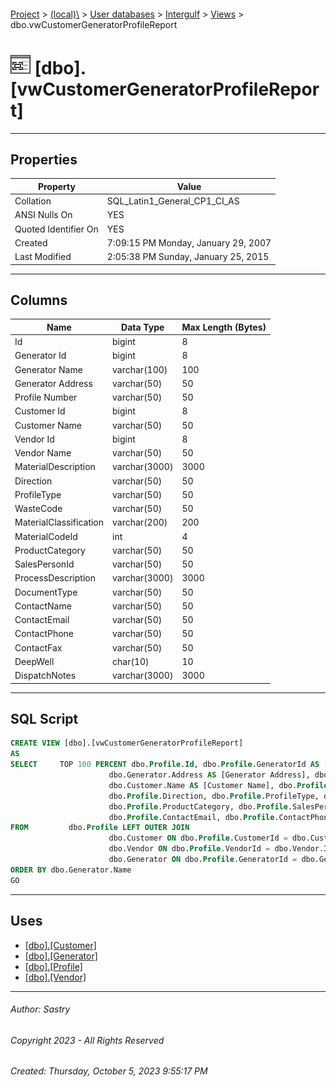 #### 

[Project](../../../../index.md) > [(local)\\](../../../index.md) > [User databases](../../index.md) > [Intergulf](../index.md) > [Views](Views.md) > dbo.vwCustomerGeneratorProfileReport

# ![Views](../../../../Images/View32.png) [dbo].[vwCustomerGeneratorProfileReport]

---

## <a name="#properties"></a>Properties

| Property | Value |
|---|---|
| Collation | SQL_Latin1_General_CP1_CI_AS |
| ANSI Nulls On | YES |
| Quoted Identifier On | YES |
| Created | 7:09:15 PM Monday, January 29, 2007 |
| Last Modified | 2:05:38 PM Sunday, January 25, 2015 |


---

## <a name="#columns"></a>Columns

| Name | Data Type | Max Length (Bytes) |
|---|---|---|
| Id | bigint | 8 |
| Generator Id | bigint | 8 |
| Generator Name | varchar(100) | 100 |
| Generator Address | varchar(50) | 50 |
| Profile Number | varchar(50) | 50 |
| Customer Id | bigint | 8 |
| Customer Name | varchar(50) | 50 |
| Vendor Id | bigint | 8 |
| Vendor Name | varchar(50) | 50 |
| MaterialDescription | varchar(3000) | 3000 |
| Direction | varchar(50) | 50 |
| ProfileType | varchar(50) | 50 |
| WasteCode | varchar(50) | 50 |
| MaterialClassification | varchar(200) | 200 |
| MaterialCodeId | int | 4 |
| ProductCategory | varchar(50) | 50 |
| SalesPersonId | varchar(50) | 50 |
| ProcessDescription | varchar(3000) | 3000 |
| DocumentType | varchar(50) | 50 |
| ContactName | varchar(50) | 50 |
| ContactEmail | varchar(50) | 50 |
| ContactPhone | varchar(50) | 50 |
| ContactFax | varchar(50) | 50 |
| DeepWell | char(10) | 10 |
| DispatchNotes | varchar(3000) | 3000 |


---

## <a name="#sqlscript"></a>SQL Script

```sql
CREATE VIEW [dbo].[vwCustomerGeneratorProfileReport]
AS
SELECT     TOP 100 PERCENT dbo.Profile.Id, dbo.Profile.GeneratorId AS [Generator Id], dbo.Generator.Name AS [Generator Name], 
                      dbo.Generator.Address AS [Generator Address], dbo.Profile.ProfileNumber AS [Profile Number], dbo.Profile.CustomerId AS [Customer Id], 
                      dbo.Customer.Name AS [Customer Name], dbo.Profile.VendorId AS [Vendor Id], dbo.Vendor.Name AS [Vendor Name], dbo.Profile.MaterialDescription, 
                      dbo.Profile.Direction, dbo.Profile.ProfileType, dbo.Profile.WasteCode, dbo.Profile.MaterialClassification, dbo.Profile.MaterialCodeId, 
                      dbo.Profile.ProductCategory, dbo.Profile.SalesPersonId, dbo.Profile.ProcessDescription, dbo.Profile.DocumentType, dbo.Profile.ContactName, 
                      dbo.Profile.ContactEmail, dbo.Profile.ContactPhone, dbo.Profile.ContactFax, dbo.Profile.DeepWell, dbo.Profile.DispatchNotes
FROM         dbo.Profile LEFT OUTER JOIN
                      dbo.Customer ON dbo.Profile.CustomerId = dbo.Customer.Id LEFT OUTER JOIN
                      dbo.Vendor ON dbo.Profile.VendorId = dbo.Vendor.Id LEFT OUTER JOIN
                      dbo.Generator ON dbo.Profile.GeneratorId = dbo.Generator.Id
ORDER BY dbo.Generator.Name
GO

```


---

## <a name="#uses"></a>Uses

* [[dbo].[Customer]](../Tables/dbo_Customer.md)
* [[dbo].[Generator]](../Tables/dbo_Generator.md)
* [[dbo].[Profile]](../Tables/dbo_Profile.md)
* [[dbo].[Vendor]](../Tables/dbo_Vendor.md)


---

###### Author:  Sastry

###### Copyright 2023 - All Rights Reserved

###### Created: Thursday, October 5, 2023 9:55:17 PM

